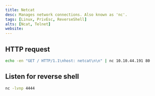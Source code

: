```yaml
---
title: Netcat
desc: Manages network connections. Also known as 'nc'.
tags: [Linux, PrivEsc, ReverseShell]
alts: [Ncat, Telnet]
website:
---
```


## HTTP request

```sh
echo -en "GET / HTTP/1.1\nhost: netcat\n\n" | nc 10.10.44.191 80
```

## Listen for reverse shell

```sh
nc -lvnp 4444
```